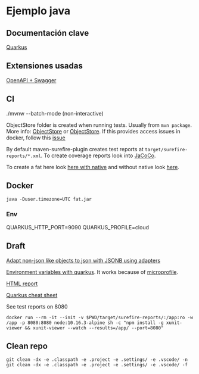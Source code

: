 # Ejemplo java

## Documentación clave

[Quarkus](https://quarkus.io/guides/)

## Extensiones usadas

[OpenAPI + Swagger](https://quarkus.io/guides/openapi-swaggerui-guide)

## CI

./mvnw --batch-mode (non-interactive)

ObjectStore folder is created when running tests. Usually from `mvn package`. More info: [ObjectStore](https://docs.jboss.org/jbosstm/docs/4.2/javadoc/jts/com/arjuna/ats/arjuna/objectstore/package-summary.html) or [ObjectStore](https://en.wikipedia.org/wiki/ObjectStore). If this provides access issues in docker, follow this [issue](https://github.com/quarkusio/quarkus/issues/2702)

By default maven-surefire-plugin creates test reports at `target/surefire-reports/*.xml`. To create coverage reports look into [JaCoCo](https://quarkus.io/guides/tests-with-coverage-guide#measuring-the-coverage-of-junit-tests-using-jacoco).

To create a fat here look [here with native](https://www.baeldung.com/quarkus-io) and without native look [here](https://quarkus.io/guides/maven-tooling#uber-jar-maven).

## Docker

```shell
java -Duser.timezone=UTC fat.jar
```

### Env

QUARKUS_HTTP_PORT=9090
QUARKUS_PROFILE=cloud

## Draft

[Adapt non-json like objects to json with JSONB using adapters](https://javaee.github.io/jsonb-spec/docs/user-guide.html#adapters)

[Environment variables with quarkus](https://lordofthejars.github.io/quarkus-cheat-sheet/). It works because of [microprofile](https://github.com/eclipse/microprofile-config).

[HTML report](https://maven.apache.org/surefire/maven-surefire-report-plugin/usage.html)

[Quarkus cheat sheet](https://lordofthejars.github.io/quarkus-cheat-sheet/)

See test reports on 8080

```shell
docker run --rm -it --init -v $PWD/target/surefire-reports/:/app:ro -w /app -p 8080:8080 node:10.16.3-alpine sh -c "npm install -g xunit-viewer && xunit-viewer --watch --results=/app/ --port=8080"
```

## Clean repo

```shell
git clean -dx -e .classpath -e .project -e .settings/ -e .vscode/ -n
git clean -dx -e .classpath -e .project -e .settings/ -e .vscode/ -f
```
